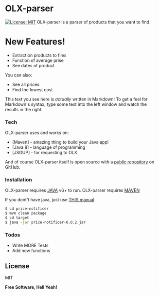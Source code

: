 # OLX-parser
[![License: MIT](https://img.shields.io/badge/License-MIT-yellow.svg)](https://opensource.org/licenses/MIT)
OLX-parser is a parser of products that you want to find.
# New Features!

  - Extraction products to files
  - Function of average prise
  - See dates of product


You can also:
  - See all prices
  - Find the lowest cost



This text you see here is *actually* written in Markdown! To get a feel for Markdown's syntax, type some text into the left window and watch the results in the right.

### Tech

OLX-parser uses and works on:

* [Maven] - amazing thing to build your Java app!
* [Java 8] - language of programming
* [JSOUP] - for requesting to OLX


And of course OLX-parser itself is open source with a [public repository][dill]
 on GitHub.

### Installation

OLX-parser requires [JAVA](https://www.java.com/) v6+ to run.
OLX-parser requires [MAVEN](https://maven.apache.org/install.html)

If you dont't have java, just use [THIS manual](https://java.com/en/download/help/download_options.xml)

```sh
$ cd price-notificer
$ mvn clean package
$ cd target
$ java -jar price-notificer-0.0.2.jar
```


### Todos

 - Write MORE Tests
 - Add new functions

License
----

MIT


**Free Software, Hell Yeah!**

[//]: # (These are reference links used in the body of this note and get stripped out when the markdown processor does its job. There is no need to format nicely because it shouldn't be seen. Thanks SO - http://stackoverflow.com/questions/4823468/store-comments-in-markdown-syntax)


   [dill]: <https://github.com/joemccann/dillinger>
   [git-repo-url]: <https://github.com/joemccann/dillinger.git>
   [john gruber]: <http://daringfireball.net>
   [df1]: <http://daringfireball.net/projects/markdown/>
   [markdown-it]: <https://github.com/markdown-it/markdown-it>
   [Ace Editor]: <http://ace.ajax.org>
   [node.js]: <http://nodejs.org>
   [Twitter Bootstrap]: <http://twitter.github.com/bootstrap/>
   [jQuery]: <http://jquery.com>
   [@tjholowaychuk]: <http://twitter.com/tjholowaychuk>
   [express]: <http://expressjs.com>
   [AngularJS]: <http://angularjs.org>
   [Gulp]: <http://gulpjs.com>

   [PlDb]: <https://github.com/joemccann/dillinger/tree/master/plugins/dropbox/README.md>
   [PlGh]: <https://github.com/joemccann/dillinger/tree/master/plugins/github/README.md>
   [PlGd]: <https://github.com/joemccann/dillinger/tree/master/plugins/googledrive/README.md>
   [PlOd]: <https://github.com/joemccann/dillinger/tree/master/plugins/onedrive/README.md>
   [PlMe]: <https://github.com/joemccann/dillinger/tree/master/plugins/medium/README.md>
   [PlGa]: <https://github.com/RahulHP/dillinger/blob/master/plugins/googleanalytics/README.md>
